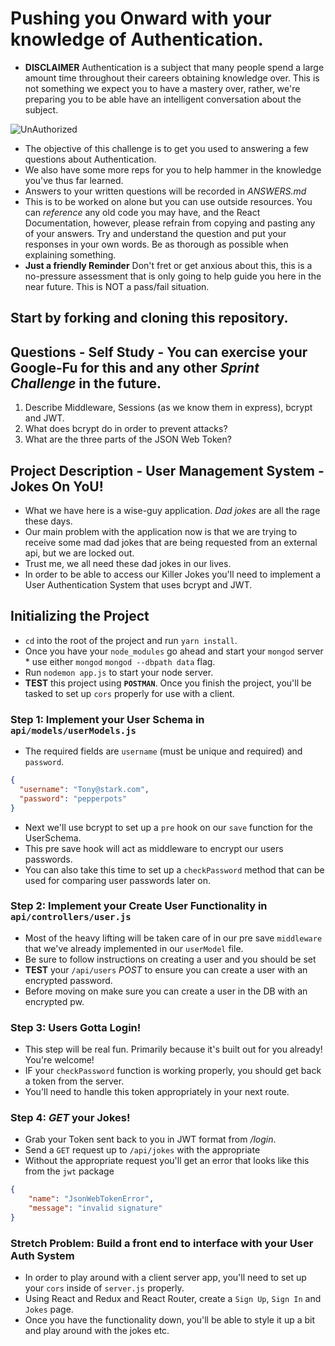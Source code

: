# Pushing you Onward with your knowledge of Authentication.

* **DISCLAIMER** Authentication is a subject that many people spend a large amount time throughout their careers obtaining knowledge over. This is not something we expect you to have a mastery over, rather, we're preparing you to be able have an intelligent conversation about the subject.

![UnAuthorized](keep-calm-you-are-not-authorized.png) 

* The objective of this challenge is to get you used to answering a few questions about Authentication.
* We also have some more reps for you to help hammer in the knowledge you've thus far learned.
* Answers to your written questions will be recorded in _ANSWERS.md_
* This is to be worked on alone but you can use outside resources. You can _reference_ any old code you may have, and the React Documentation, however, please refrain from copying and pasting any of your answers. Try and understand the question and put your responses in your own words. Be as thorough as possible when explaining something.
* **Just a friendly Reminder** Don't fret or get anxious about this, this is a no-pressure assessment that is only going to help guide you here in the near future. This is NOT a pass/fail situation.

## Start by forking and cloning this repository.

## Questions - Self Study - You can exercise your Google-Fu for this and any other _Sprint Challenge_ in the future.

1.  Describe Middleware, Sessions (as we know them in express), bcrypt and JWT.
1.  What does bcrypt do in order to prevent attacks?
1.  What are the three parts of the JSON Web Token?

## Project Description - User Management System - Jokes On YoU!

* What we have here is a wise-guy application. _Dad jokes_ are all the rage these days.
* Our main problem with the application now is that we are trying to receive some mad dad jokes that are being requested from an external api, but we are locked out.
* Trust me, we all need these dad jokes in our lives.
* In order to be able to access our Killer Jokes you'll need to implement a User Authentication System that uses bcrypt and JWT.

## Initializing the Project

* `cd` into the root of the project and run `yarn install`.
* Once you have your `node_modules` go ahead and start your `mongod` server \* use either `mongod` `mongod --dbpath data` flag.
* Run `nodemon app.js` to start your node server.
* **TEST** this project using **`POSTMAN`**. Once you finish the project, you'll be tasked to set up `cors` properly for use with a client.

### Step 1: Implement your User Schema in `api/models/userModels.js`

* The required fields are `username` (must be unique and required) and `password`.

```json
{
  "username": "Tony@stark.com",
  "password": "pepperpots"
}
```

* Next we'll use bcrypt to set up a `pre` hook on our `save` function for the UserSchema.
* This pre save hook will act as middleware to encrypt our users passwords.
* You can also take this time to set up a `checkPassword` method that can be used for comparing user passwords later on.

### Step 2: Implement your Create User Functionality in `api/controllers/user.js`

* Most of the heavy lifting will be taken care of in our pre save `middleware` that we've already implemented in our `userModel` file.
* Be sure to follow instructions on creating a user and you should be set
* **TEST** your `/api/users` _POST_ to ensure you can create a user with an encrypted password.
* Before moving on make sure you can create a user in the DB with an encrypted pw.

### Step 3: Users Gotta Login!

* This step will be real fun. Primarily because it's built out for you already! You're welcome!
* IF your `checkPassword` function is working properly, you should get back a token from the server.
* You'll need to handle this token appropriately in your next route.

### Step 4: _GET_ your Jokes!

* Grab your Token sent back to you in JWT format from _/login_.
* Send a `GET` request up to `/api/jokes` with the appropriate
* Without the appropriate request you'll get an error that looks like this from the `jwt` package

```json
{
    "name": "JsonWebTokenError",
    "message": "invalid signature"
}
```

### Stretch Problem: Build a front end to interface with your User Auth System

* In order to play around with a client server app, you'll need to set up your `cors` inside of `server.js` properly.
* Using React and Redux and React Router, create a `Sign Up`, `Sign In` and `Jokes` page.
* Once you have the functionality down, you'll be able to style it up a bit and play around with the jokes etc.
